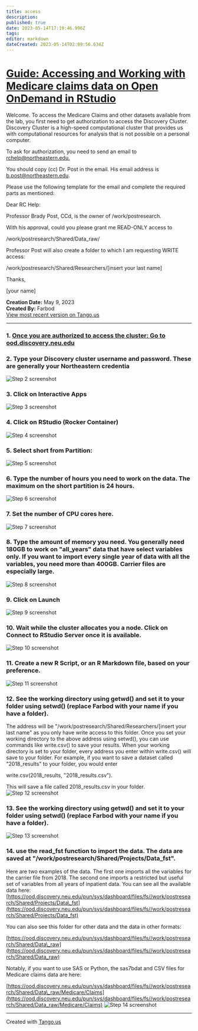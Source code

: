 ```yaml
---
title: access
description: 
published: true
date: 2023-05-14T17:19:46.996Z
tags: 
editor: markdown
dateCreated: 2023-05-14T02:09:56.634Z
---
```


# [Guide: Accessing and Working with Medicare claims data on Open OnDemand in RStudio](https://app.tango.us/app/workflow/e84730bf-37ed-41c2-8778-31fbc762e7e5?utm_source=markdown&utm_medium=markdown&utm_campaign=workflow%20export%20links)

Welcome. To access the Medicare Claims and other datasets available from the lab, you first need to get authorization to access the Discovery Cluster. Discovery Cluster is a high-speed computational cluster that provides us with computational resources for analysis that is not possible on a personal computer.

To ask for authorization, you need to send an email to [rchelp@northeastern.edu.](mailto:rchelp@northeastern.edu)

You should copy (cc) Dr. Post in the email. His email address is [b.post@northeastern.edu](mailto:b.post@northeastern.edu).

Please use the following template for the email and complete the required parts as mentioned:

Dear RC Help:

Professor Brady Post, CCd, is the owner of /work/postresearch.

With his approval, could you please grant me READ-ONLY access to

/work/postresearch/Shared/Data\_raw/

Professor Post will also create a folder to which I am requesting WRITE access:

/work/postresearch/Shared/Researchers/\[insert your last name\]

Thanks,

\[your name\]

__Creation Date:__ May 9, 2023  
__Created By:__ Farbod  
[View most recent version on Tango.us](https://app.tango.us/app/workflow/e84730bf-37ed-41c2-8778-31fbc762e7e5?utm_source=markdown&utm_medium=markdown&utm_campaign=workflow%20export%20links)



***




### 1. [Once you are authorized to access the cluster: Go to ood.discovery.neu.edu](https://ood.discovery.neu.edu)


### 2. Type your Discovery cluster username and password. These are generally your Northeastern credentia
![Step 2 screenshot](https://images.tango.us/workflows/e84730bf-37ed-41c2-8778-31fbc762e7e5/steps/95921bc9-cddc-475c-86ef-6b60c7188ae6/da10a40f-917a-43b4-bde7-e0717f6280b5.png?crop=focalpoint&fit=crop&w=1200&border=2%2CF4F2F7&border-radius=8%2C8%2C8%2C8&border-radius-inner=8%2C8%2C8%2C8&blend-align=bottom&blend-mode=normal&blend-x=0&blend-w=1200&blend64=aHR0cHM6Ly9pbWFnZXMudGFuZ28udXMvc3RhdGljL21hZGUtd2l0aC10YW5nby13YXRlcm1hcmstdjIucG5n)


### 3. Click on Interactive Apps
![Step 3 screenshot](https://images.tango.us/workflows/e84730bf-37ed-41c2-8778-31fbc762e7e5/steps/23e62289-8f47-43f7-bc45-d0522f2ffad2/53f76617-145a-413a-9f83-4459669c1d1f.png?crop=focalpoint&fit=crop&fp-x=0.4757&fp-y=0.0216&fp-z=2.2561&w=1200&border=2%2CF4F2F7&border-radius=8%2C8%2C8%2C8&border-radius-inner=8%2C8%2C8%2C8&blend-align=bottom&blend-mode=normal&blend-x=0&blend-w=1200&blend64=aHR0cHM6Ly9pbWFnZXMudGFuZ28udXMvc3RhdGljL21hZGUtd2l0aC10YW5nby13YXRlcm1hcmstdjIucG5n)


### 4. Click on  RStudio (Rocker Container)
![Step 4 screenshot](https://images.tango.us/workflows/e84730bf-37ed-41c2-8778-31fbc762e7e5/steps/3ad5033b-e122-4217-8346-9d0d77243d3f/501b21bf-dfa8-4350-995d-059c4b11866f.png?crop=focalpoint&fit=crop&fp-x=0.5252&fp-y=0.5904&fp-z=1.8502&w=1200&border=2%2CF4F2F7&border-radius=8%2C8%2C8%2C8&border-radius-inner=8%2C8%2C8%2C8&blend-align=bottom&blend-mode=normal&blend-x=0&blend-w=1200&blend64=aHR0cHM6Ly9pbWFnZXMudGFuZ28udXMvc3RhdGljL21hZGUtd2l0aC10YW5nby13YXRlcm1hcmstdjIucG5n)


### 5. Select short from Partition:
![Step 5 screenshot](https://images.tango.us/workflows/e84730bf-37ed-41c2-8778-31fbc762e7e5/steps/df2b3e19-485c-40d5-aa8c-1a3cddfb4425/7480ec04-92ab-4179-abd1-26dbac7ece90.png?crop=focalpoint&fit=crop&fp-x=0.5004&fp-y=0.2813&fp-z=1.4550&w=1200&border=2%2CF4F2F7&border-radius=8%2C8%2C8%2C8&border-radius-inner=8%2C8%2C8%2C8&blend-align=bottom&blend-mode=normal&blend-x=0&blend-w=1200&blend64=aHR0cHM6Ly9pbWFnZXMudGFuZ28udXMvc3RhdGljL21hZGUtd2l0aC10YW5nby13YXRlcm1hcmstdjIucG5n)


### 6. Type the number of hours you need to work on the data. The maximum on the short partition is 24 hours.
![Step 6 screenshot](https://images.tango.us/workflows/e84730bf-37ed-41c2-8778-31fbc762e7e5/steps/7128910e-2bda-4c64-bca6-f3a5383b8ae5/2ebe65eb-3f7d-4e8e-a2a7-8151511dad03.png?crop=focalpoint&fit=crop&fp-x=0.5004&fp-y=0.2968&fp-z=1.4550&w=1200&border=2%2CF4F2F7&border-radius=8%2C8%2C8%2C8&border-radius-inner=8%2C8%2C8%2C8&blend-align=bottom&blend-mode=normal&blend-x=0&blend-w=1200&blend64=aHR0cHM6Ly9pbWFnZXMudGFuZ28udXMvc3RhdGljL21hZGUtd2l0aC10YW5nby13YXRlcm1hcmstdjIucG5n)


### 7. Set the number of CPU cores here.
![Step 7 screenshot](https://images.tango.us/workflows/e84730bf-37ed-41c2-8778-31fbc762e7e5/steps/bae08919-df5c-4bab-9227-e48839759c6c/d49a0a93-be22-43fb-a00a-7a5c7767b58d.png?crop=focalpoint&fit=crop&fp-x=0.5015&fp-y=0.3636&fp-z=1.4550&w=1200&border=2%2CF4F2F7&border-radius=8%2C8%2C8%2C8&border-radius-inner=8%2C8%2C8%2C8&blend-align=bottom&blend-mode=normal&blend-x=0&blend-w=1200&blend64=aHR0cHM6Ly9pbWFnZXMudGFuZ28udXMvc3RhdGljL21hZGUtd2l0aC10YW5nby13YXRlcm1hcmstdjIucG5n)


### 8. Type the amount of memory you need. You generally need 180GB to work on "all_years" data that have select variables only. If you want to import every single year of data with all the variables, you need more than 400GB. Carrier files are especially large.
![Step 8 screenshot](https://images.tango.us/workflows/e84730bf-37ed-41c2-8778-31fbc762e7e5/steps/bc1c882a-c98e-4cbb-946c-6b84a800f836/84c2e643-0b35-486b-a978-1fa523e77553.png?crop=focalpoint&fit=crop&fp-x=0.5004&fp-y=0.4320&fp-z=1.4550&w=1200&border=2%2CF4F2F7&border-radius=8%2C8%2C8%2C8&border-radius-inner=8%2C8%2C8%2C8&blend-align=bottom&blend-mode=normal&blend-x=0&blend-w=1200&blend64=aHR0cHM6Ly9pbWFnZXMudGFuZ28udXMvc3RhdGljL21hZGUtd2l0aC10YW5nby13YXRlcm1hcmstdjIucG5n)


### 9. Click on Launch
![Step 9 screenshot](https://images.tango.us/workflows/e84730bf-37ed-41c2-8778-31fbc762e7e5/steps/e4355322-d8eb-46a7-9050-37d7e4650b4f/f9043f7c-cf88-444e-b396-ba6d2de93fc7.png?crop=focalpoint&fit=crop&fp-x=0.5004&fp-y=0.7032&fp-z=1.4550&w=1200&border=2%2CF4F2F7&border-radius=8%2C8%2C8%2C8&border-radius-inner=8%2C8%2C8%2C8&blend-align=bottom&blend-mode=normal&blend-x=0&blend-w=1200&blend64=aHR0cHM6Ly9pbWFnZXMudGFuZ28udXMvc3RhdGljL21hZGUtd2l0aC10YW5nby13YXRlcm1hcmstdjIucG5n)


### 10. Wait while the cluster allocates you a node. Click on Connect to RStudio Server once it is available.
![Step 10 screenshot](https://images.tango.us/workflows/e84730bf-37ed-41c2-8778-31fbc762e7e5/steps/aff7258c-539d-47f1-86cc-4f4f98f9516f/89ff950c-fccc-4121-94f6-e1d0590ed505.png?crop=focalpoint&fit=crop&fp-x=0.4346&fp-y=0.3694&fp-z=1.9290&w=1200&border=2%2CF4F2F7&border-radius=8%2C8%2C8%2C8&border-radius-inner=8%2C8%2C8%2C8&blend-align=bottom&blend-mode=normal&blend-x=0&blend-w=1200&blend64=aHR0cHM6Ly9pbWFnZXMudGFuZ28udXMvc3RhdGljL21hZGUtd2l0aC10YW5nby13YXRlcm1hcmstdjIucG5n)


### 11. Create a new R Script, or an R Markdown file, based on your preference.
![Step 11 screenshot](https://images.tango.us/workflows/e84730bf-37ed-41c2-8778-31fbc762e7e5/steps/bf7b4551-7a11-4c01-bab1-d8caecc5f1e2/51b61e0e-188d-46c0-bd02-957dae28b0d6.png?crop=focalpoint&fit=crop&fp-x=0.1123&fp-y=0.0572&fp-z=2.7905&w=1200&border=2%2CF4F2F7&border-radius=8%2C8%2C8%2C8&border-radius-inner=8%2C8%2C8%2C8&blend-align=bottom&blend-mode=normal&blend-x=0&blend-w=1200&blend64=aHR0cHM6Ly9pbWFnZXMudGFuZ28udXMvc3RhdGljL21hZGUtd2l0aC10YW5nby13YXRlcm1hcmstdjIucG5n)


### 12. See the working directory using getwd() and set it to your folder using setwd() (replace Farbod with your name if you have a folder).
The address will be "/work/postresearch/Shared/Researchers/[insert your last name" as you only have write access to this folder. 
Once you set your working directory to the above address using setwd(), you can use commands like write.csv() to save your results. When your working directory is set to your folder, every address you enter within write.csv() will save to your folder. For example, if you want to save a dataset called "2018\_results" to your folder, you would enter

write.csv(2018\_results, "2018\_results.csv").

This will save a file called 2018\_results.csv in your folder.
![Step 12 screenshot](https://images.tango.us/workflows/e84730bf-37ed-41c2-8778-31fbc762e7e5/steps/ddccc776-0ef5-4a2e-863f-1bcfd7cb10a8/b4caf6f8-3300-471f-884c-1579f21d1af1.png?crop=focalpoint&fit=crop&fp-x=0.5000&fp-y=0.5000&w=1200&border=2%2CF4F2F7&border-radius=8%2C8%2C8%2C8&border-radius-inner=8%2C8%2C8%2C8&blend-align=bottom&blend-mode=normal&blend-x=0&blend-w=1200&blend64=aHR0cHM6Ly9pbWFnZXMudGFuZ28udXMvc3RhdGljL21hZGUtd2l0aC10YW5nby13YXRlcm1hcmstdjIucG5n)


### 13. See the working directory using getwd() and set it to your folder using setwd() (replace Farbod with your name if you have a folder).
![Step 13 screenshot](https://images.tango.us/workflows/e84730bf-37ed-41c2-8778-31fbc762e7e5/steps/c64e91a6-0ffb-4ebb-b732-59f878011146/fec0e134-3bc8-406e-82c8-7b6c68cc1314.png?crop=focalpoint&fit=crop&fp-x=0.5000&fp-y=0.5000&w=1200&border=2%2CF4F2F7&border-radius=8%2C8%2C8%2C8&border-radius-inner=8%2C8%2C8%2C8&blend-align=bottom&blend-mode=normal&blend-x=0&blend-w=1200&blend64=aHR0cHM6Ly9pbWFnZXMudGFuZ28udXMvc3RhdGljL21hZGUtd2l0aC10YW5nby13YXRlcm1hcmstdjIucG5n)


### 14. use the read_fst function to import the data. The data are saved at "/work/postresearch/Shared/Projects/Data_fst". 
Here are two examples of the data. The first one imports all the variables for the carrier file from 2018. The second one imports a restricted but useful set of variables from all years of inpatient data. You can see all the available data here:  
[https://ood.discovery.neu.edu/pun/sys/dashboard/files/fs//work/postresearch/Shared/Projects/Data\_fst](https://ood.discovery.neu.edu/pun/sys/dashboard/files/fs//work/postresearch/Shared/Projects/Data_fst)

You can also see this folder for other data and the data in other formats:

[https://ood.discovery.neu.edu/pun/sys/dashboard/files/fs//work/postresearch/Shared/Data\_raw](https://ood.discovery.neu.edu/pun/sys/dashboard/files/fs//work/postresearch/Shared/Data_raw)

Notably, if you want to use SAS or Python, the sas7bdat and CSV files for Medicare claims data are here:  
  
[https://ood.discovery.neu.edu/pun/sys/dashboard/files/fs//work/postresearch/Shared/Data\_raw/Medicare/Claims](https://ood.discovery.neu.edu/pun/sys/dashboard/files/fs//work/postresearch/Shared/Data_raw/Medicare/Claims)
![Step 14 screenshot](https://images.tango.us/workflows/e84730bf-37ed-41c2-8778-31fbc762e7e5/steps/68280a7c-e783-4e17-ad12-6a11272b181e/396ebd83-b6ae-49b6-881c-335f3bcca5b4.png?crop=focalpoint&fit=crop&fp-x=0.2723&fp-y=0.3296&fp-z=1.1964&w=1200&border=2%2CF4F2F7&border-radius=8%2C8%2C8%2C8&border-radius-inner=8%2C8%2C8%2C8&blend-align=bottom&blend-mode=normal&blend-x=0&blend-w=1200&blend64=aHR0cHM6Ly9pbWFnZXMudGFuZ28udXMvc3RhdGljL21hZGUtd2l0aC10YW5nby13YXRlcm1hcmstdjIucG5n)


***
Created with [Tango.us](https://tango.us?utm_source=markdown&utm_medium=markdown&utm_campaign=workflow%20export%20links)